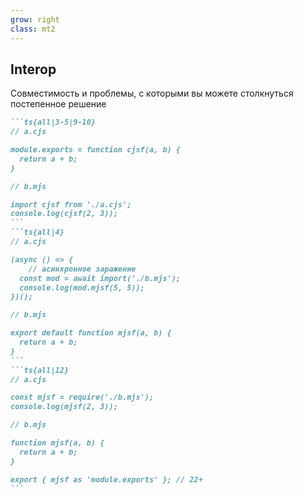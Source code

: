 ```yaml
---
grow: right
class: mt2
---
```


<h2>Interop</h2>

<span>Совместимость и <span v-mark.gray.linethrough="{at: 5, strokeWidth: 3, iterations: 4, roughness: 1.6, maxRandomnessOffset: 10, seed: 8 }" >проблемы, с которыми вы можете столкнуться</span> <span v-click="5" v-mark.green="{ at: 5, }">постепенное решение</span></span>

<div mt-10>

````md magic-move
```ts{all|3-5|9-10}
// a.cjs 

module.exports = function cjsf(a, b) {
  return a + b;
}

// b.mjs

import cjsf from './a.cjs';
console.log(cjsf(2, 3));
```
```ts{all|4}
// a.cjs 

(async () => {
    // асинхронное заражение
  const mod = await import('./b.mjs'); 
  console.log(mod.mjsf(5, 5));
})();

// b.mjs

export default function mjsf(a, b) {
  return a + b;
}
```
```ts{all|12}
// a.cjs 

const mjsf = require('./b.mjs');
console.log(mjsf(2, 3));

// b.mjs

function mjsf(a, b) {
  return a + b;
}

export { mjsf as 'module.exports' }; // 22+
```
````
</div>

<!-- в первом случае мы полуаем потерю tree shaking и невозможность именнованных экспортов

"разношерстность" - cjs синхронный и при esm и его импорте в cjs вся цепочка становится асинхронной (заражение) из за сущности esm модулей и их работы

для того чтобы у нас легко портирвать функции и модули в cjs код в node 22 была выпущена возможность явного экспорта и затем ьесшовного использования в cjs -->
